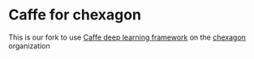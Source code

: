 # Caffe for chexagon

This is our fork to use [Caffe deep learning framework](https://caffe.berkeleyvision.org/) on the [chexagon](https://github.com/chexagon) organization
